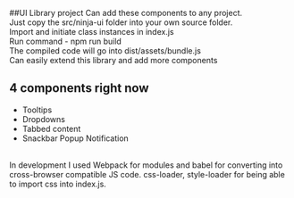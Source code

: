 ##UI Library project
Can add these components to any project.<br>
Just copy the src/ninja-ui folder into your own source folder.<br>
Import and initiate class instances in index.js<br>
Run command - npm run build<br>
The compiled code will go into dist/assets/bundle.js
<br>
Can easily extend this library and add more components
<br>
<h2>4 components right now</h2>
<ul>
	<li>Tooltips</li>
	<li>Dropdowns</li>
	<li>Tabbed content</li>
	<li>Snackbar Popup Notification</li>
</ul>
<br>
In development I used Webpack for modules and babel for converting into cross-browser compatible JS code. css-loader, style-loader for being able to import css into index.js.
<br>
